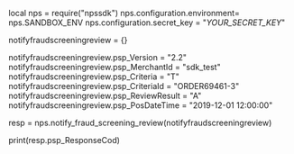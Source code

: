 local nps = require("npssdk")
nps.configuration.environment= nps.SANDBOX_ENV
nps.configuration.secret_key = "_YOUR_SECRET_KEY_"


notifyfraudscreeningreview = {}

notifyfraudscreeningreview.psp_Version = "2.2"
notifyfraudscreeningreview.psp_MerchantId = "sdk_test"
notifyfraudscreeningreview.psp_Criteria = "T"
notifyfraudscreeningreview.psp_CriteriaId = "ORDER69461-3"
notifyfraudscreeningreview.psp_ReviewResult = "A"
notifyfraudscreeningreview.psp_PosDateTime = "2019-12-01 12:00:00"

resp = nps.notify_fraud_screening_review(notifyfraudscreeningreview)

print(resp.psp_ResponseCod)
